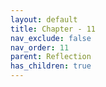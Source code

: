 ```yaml
---
layout: default
title: Chapter - 11
nav_exclude: false
nav_order: 11
parent: Reflection
has_children: true
---
```


